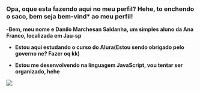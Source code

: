 ### Opa, oque esta fazendo aqui no meu perfil? Hehe, to enchendo o saco, bem seja bem-vind* ao meu perfil!


-__Bem, meu nome e Danilo Marchesan Saldanha, um simples aluno da Ana Franco, localizada em Jau-sp__

- __Estou aqui estudando o curso do Alura(Estou sendo obrigado pelo governo ne? Fazer oq kk)__

- __Estou me desenvolvendo na linguagem JavaScript, vou tentar ser organizado, hehe__



![](https://media.tenor.com/1gFzK_loCE4AAAAM/ayano-tateyama.gif)
